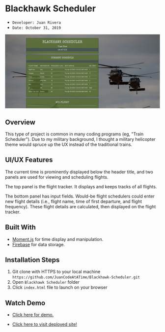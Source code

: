 # Blackhawk Scheduler 
- ```Developer: Juan Rivera```
- ```Date: October 31, 2019```

 ![Blackhawk Scheduler, a military-themed transportation scheduler](screenshot.PNG)

## Overview
This type of project is common in many coding programs (eg, "Train Scheduler").  Due to my military background, I thought a military helicopter theme would spruce up the UX instead of the traditional trains.

## UI/UX Features
The current time is prominently displayed below the header title, and two panels are used for viewing and scheduling flights. 

The top panel is the flight tracker.  It displays and keeps tracks of all flights. 

The bottom panel has input fields.  Would-be flight schedulers could enter new flight details (i.e., flight name, time of first departure, and flight frequency). These flight details are calculated, then displayed on the flight tracker.

## Built With
* [Moment.js](https://momentjs.com) for time display and manipulation.
* [Firebase](https://www.google.com) for data storage.

## Installation Steps
1. Git clone with HTTPS to your local machine ```https://github.com/JuanCodeAtATime/Blackhawk-Scheduler.git```
2. Open ```Blackhawk Scheduler``` folder 
3. Click ```index.html``` file to launch on your browser

## Watch Demo
* [Click here for demo.](https://drive.google.com/file/d/1n2EfrGH4invRLHbsqosXbFSiuuDlRwb2/view)

* [Click here to visit deployed site!](https://juancodeatatime.github.io/Blackhawk-Scheduler/)

